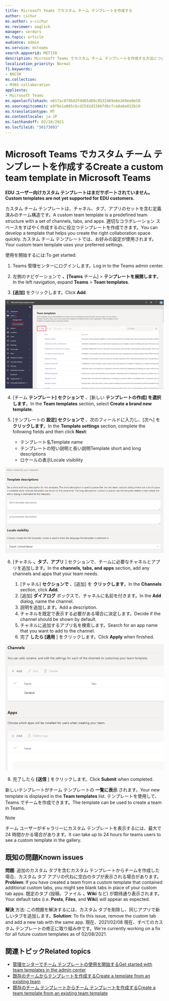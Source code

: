 ```yaml
---
title: Microsoft Teams でカスタム チーム テンプレートを作成する
author: cichur
ms.author: v-cichur
ms.reviewer: aaglick
manager: serdars
ms.topic: article
audience: admin
ms.service: msteams
search.appverid: MET150
description: Microsoft Teams でカスタム チーム テンプレートを作成する方法について説明します。
localization_priority: Normal
f1.keywords:
- NOCSH
ms.collection:
- M365-collaboration
appliesto:
- Microsoft Teams
ms.openlocfilehash: e017ac0795d2fdd65d89c0532469e8e269ee0e58
ms.sourcegitcommit: e9f8e1a085cbcd2592d3386fdbcfca8a6e032b10
ms.translationtype: MT
ms.contentlocale: ja-JP
ms.lasthandoff: 02/10/2021
ms.locfileid: "50173093"
---
```

# <a name="create-a-custom-team-template-in-microsoft-teams"></a><span data-ttu-id="88386-103">Microsoft Teams でカスタム チーム テンプレートを作成する</span><span class="sxs-lookup"><span data-stu-id="88386-103">Create a custom team template in Microsoft Teams</span></span>

<span data-ttu-id="88386-104">**EDU ユーザー向けカスタム テンプレートはまだサポートされていません。**</span><span class="sxs-lookup"><span data-stu-id="88386-104">**Custom templates are not yet supported for EDU customers.**</span></span>

<span data-ttu-id="88386-105">カスタム チーム テンプレートは、チャネル、タブ、アプリのセットを含む定義済みのチーム構造です。</span><span class="sxs-lookup"><span data-stu-id="88386-105">A custom team template is a predefined team structure with a set of channels, tabs, and apps.</span></span> <span data-ttu-id="88386-106">適切なコラボレーション スペースをすばやく作成するのに役立つテンプレートを作成できます。</span><span class="sxs-lookup"><span data-stu-id="88386-106">You can develop a template that helps you create the right collaboration space quickly.</span></span> <span data-ttu-id="88386-107">カスタム チーム テンプレートでは、お好みの設定が使用されます。</span><span class="sxs-lookup"><span data-stu-id="88386-107">Your custom team template uses your preferred settings.</span></span>  

<span data-ttu-id="88386-108">使用を開始するには:</span><span class="sxs-lookup"><span data-stu-id="88386-108">To get started:</span></span>

1. <span data-ttu-id="88386-109">Teams 管理センターにログインします。</span><span class="sxs-lookup"><span data-stu-id="88386-109">Log in to the Teams admin center.</span></span>

2. <span data-ttu-id="88386-110">左側のナビゲーションで **、[Teams** チーム]  >  **テンプレートを展開します**。</span><span class="sxs-lookup"><span data-stu-id="88386-110">In the left navigation, expand **Teams** > **Team templates**.</span></span>

3. <span data-ttu-id="88386-111">**[追加]** をクリックします。</span><span class="sxs-lookup"><span data-stu-id="88386-111">Click **Add**.</span></span>

![[追加] が強調表示された [チーム テンプレート] ダイアログの画像。](media/team-templates-new.png)

4. <span data-ttu-id="88386-113">[チーム **テンプレート] セクションで** 、[新しい **テンプレートの作成] を選択します**。</span><span class="sxs-lookup"><span data-stu-id="88386-113">In the **Team templates** section, select **Create a brand new template**.</span></span>

5. <span data-ttu-id="88386-114">[テンプレートの **設定] セクションで** 、次のフィールドに入力し、[次へ] を **クリックします**。</span><span class="sxs-lookup"><span data-stu-id="88386-114">In the **Template settings** section, complete the following fields and then click **Next**:</span></span>
    - <span data-ttu-id="88386-115">テンプレート名</span><span class="sxs-lookup"><span data-stu-id="88386-115">Template name</span></span>
    - <span data-ttu-id="88386-116">テンプレートの短い説明と長い説明</span><span class="sxs-lookup"><span data-stu-id="88386-116">Template short and long descriptions</span></span>
    - <span data-ttu-id="88386-117">ロケールの表示</span><span class="sxs-lookup"><span data-stu-id="88386-117">Locale visibility</span></span>  

![チーム テンプレートの設定の名前付けダイアログの画像。](media/template-add-a-name.png)

6. <span data-ttu-id="88386-119">[チャネル **、タブ、アプリ** ] セクションで、チームに必要なチャネルとアプリを追加します。</span><span class="sxs-lookup"><span data-stu-id="88386-119">In the **channels, tabs, and apps** section, add any channels and apps that your team needs.</span></span>

    1. <span data-ttu-id="88386-120">[チャネル] **セクションで** 、[追加] を **クリックします**。</span><span class="sxs-lookup"><span data-stu-id="88386-120">In the **Channels** section, click **Add**.</span></span>
    2. <span data-ttu-id="88386-121">[追加] **ダイアログ** ボックスで、チャネルに名前を付きます。</span><span class="sxs-lookup"><span data-stu-id="88386-121">In the **Add** dialog, name the channel.</span></span>
    3. <span data-ttu-id="88386-122">説明を追加します。</span><span class="sxs-lookup"><span data-stu-id="88386-122">Add a description.</span></span>
    4. <span data-ttu-id="88386-123">チャネルを既定で表示する必要がある場合に決定します。</span><span class="sxs-lookup"><span data-stu-id="88386-123">Decide if the channel should be shown by default.</span></span>
    5. <span data-ttu-id="88386-124">チャネルに追加するアプリ名を検索します。</span><span class="sxs-lookup"><span data-stu-id="88386-124">Search for an app name that you want to add to the channel.</span></span>
    6. <span data-ttu-id="88386-125">完了 **したら [適用** ] をクリックします。</span><span class="sxs-lookup"><span data-stu-id="88386-125">Click **Apply** when finished.</span></span>

![チーム テンプレートのチャネル、タブ、アプリの画面の画像。](media/template-channels-tabs-apps.png)

8. <span data-ttu-id="88386-127">完了したら **[送信** ] をクリックします。</span><span class="sxs-lookup"><span data-stu-id="88386-127">Click **Submit** when completed.</span></span>

<span data-ttu-id="88386-128">新しいテンプレートがチーム テンプレートの **一覧に表示** されます。</span><span class="sxs-lookup"><span data-stu-id="88386-128">Your new template is displayed in the **Team templates** list.</span></span> <span data-ttu-id="88386-129">テンプレートを使用して、Teams でチームを作成できます。</span><span class="sxs-lookup"><span data-stu-id="88386-129">The template can be used to create a team in Teams.</span></span>

> [!Note]
> <span data-ttu-id="88386-130">チーム ユーザーがギャラリーにカスタム テンプレートを表示するには、最大で 24 時間かかる場合があります。</span><span class="sxs-lookup"><span data-stu-id="88386-130">It can take up to 24 hours for teams users to see a custom template in the gallery.</span></span>

## <a name="known-issues"></a><span data-ttu-id="88386-131">既知の問題</span><span class="sxs-lookup"><span data-stu-id="88386-131">Known issues</span></span> 

<span data-ttu-id="88386-132">**問題**: 追加のカスタム タブを含むカスタム テンプレートからチームを作成した場合、カスタム タブ アプリの代ねに空白のタブが表示される場合があります。</span><span class="sxs-lookup"><span data-stu-id="88386-132">**Problem**: If you have created a team from a custom template that contained additional custom tabs, you might see blank tabs in place of your custom tab apps.</span></span> <span data-ttu-id="88386-133">既定のタブ (投稿、ファイル **、Wiki** など) が期待通り表示されます。 </span><span class="sxs-lookup"><span data-stu-id="88386-133">Your default tabs (i.e. **Posts**, **Files**, and **Wiki**) will appear as expected.</span></span>

<span data-ttu-id="88386-134">**解決** 方法: この問題を解決するには、カスタム タブを削除し、同じアプリで新しいタブを追加します。</span><span class="sxs-lookup"><span data-stu-id="88386-134">**Solution**: To fix this issue, remove the custom tab and add a new tab with the same app.</span></span> <span data-ttu-id="88386-135">現在、2021/02/08 現在、すべてのカスタム テンプレートの修正に取り組み中です。</span><span class="sxs-lookup"><span data-stu-id="88386-135">We're currently working on a fix for all future custom templates as of 02/08/2021.</span></span>

## <a name="related-topics"></a><span data-ttu-id="88386-136">関連トピック</span><span class="sxs-lookup"><span data-stu-id="88386-136">Related topics</span></span>

- [<span data-ttu-id="88386-137">管理センターでチーム テンプレートの使用を開始する</span><span class="sxs-lookup"><span data-stu-id="88386-137">Get started with team templates in the admin center</span></span>](get-started-with-teams-templates-in-the-admin-console.md)
- [<span data-ttu-id="88386-138">既存のチームからテンプレートを作成する</span><span class="sxs-lookup"><span data-stu-id="88386-138">Create a template from an existing team</span></span>](create-template-from-existing-team.md)
- [<span data-ttu-id="88386-139">既存のチーム テンプレートからチーム テンプレートを作成する</span><span class="sxs-lookup"><span data-stu-id="88386-139">Create a team template from an existing team template</span></span>](create-template-from-existing-template.md)
